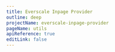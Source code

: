 ```yaml
---
title: Everscale Inpage Provider
outline: deep
projectName: everscale-inpage-provider
pageName: utils
apiReference: true
editLink: false
---
```


<Page projectName="everscale-inpage-provider" pageName="utils" />

